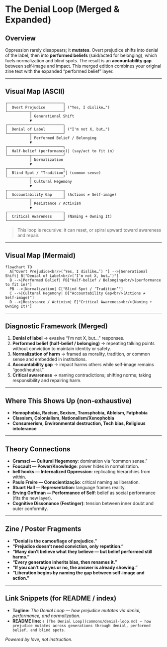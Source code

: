# The Denial Loop (Merged & Expanded)

## Overview

Oppression rarely disappears; it **mutates**. Overt prejudice shifts into denial of the label, then into **performed beliefs** (said/acted for belonging), which fuels normalization and blind spots. The result is an **accountability gap** between self‑image and impact. This merged edition combines your original zine text with the expanded “performed belief” layer.

---

## Visual Map (ASCII)

```text
┌─────────────────────────┐
│  Overt Prejudice        │ ("Yes, I dislike…")
└──────────┬──────────────┘
           │ Generational Shift
           ▼
┌─────────────────────────┐
│  Denial of Label        │ ("I'm not X, but…")
└──────────┬──────────────┘
           │ Performed Belief / Belonging
           ▼
┌─────────────────────────┐
│  Half‑belief (performance)│ (say/act to fit in)
└──────────┬──────────────┘
           │ Normalization
           ▼
┌─────────────────────────┐
│  Blind Spot / "Tradition"│ (common sense)
└──────────┬──────────────┘
           │ Cultural Hegemony
           ▼
┌─────────────────────────┐
│  Accountability Gap     │ (Actions ≠ Self‑image)
└──────────┬──────────────┘
           │ Resistance / Activism
           ▼
┌─────────────────────────┐
│  Critical Awareness     │ (Naming + Owning It)
└─────────────────────────┘
```

> This loop is recursive: it can reset, or spiral upward toward awareness and repair.

---

## Visual Map (Mermaid)

```mermaid
flowchart TD
  A["Overt Prejudice<br/>(‘Yes, I dislike…’) "] -->|Generational Shift| B["Denial of Label<br/>(‘I’m not X, but…’)"]
  B -->|Performed Belief| PB["Half‑belief / Belonging<br/>(performance to fit in)"]
  PB -->|Normalization| C["Blind Spot / ‘Tradition’"]
  C -->|Cultural Hegemony| D["Accountability Gap<br/>(Actions ≠ Self‑image)"]
  D -->|Resistance / Activism| E["Critical Awareness<br/>(Naming + Owning It)"]
```

---

## Diagnostic Framework (Merged)

1. **Denial of label** → evasive “I’m not X, but…” responses.
2. **Performed belief (half‑belief / belonging)** → repeating talking points without conviction to maintain identity or safety.
3. **Normalization of harm** → framed as morality, tradition, or common sense and embedded in institutions.
4. **Accountability gap** → impact harms others while self‑image remains “good/neutral.”
5. **Critical awareness** → naming contradictions; shifting norms; taking responsibility and repairing harm.

---

## Where This Shows Up (non‑exhaustive)

* **Homophobia, Racism, Sexism, Transphobia, Ableism, Fatphobia**
* **Classism, Colonialism, Nationalism/Xenophobia**
* **Consumerism, Environmental destruction, Tech bias, Religious intolerance**

---

## Theory Connections

* **Gramsci — Cultural Hegemony**: domination via “common sense.”
* **Foucault — Power/Knowledge**: power hides in normalization.
* **bell hooks — Internalized Oppression**: replicating hierarchies from within.
* **Paulo Freire — Conscientização**: critical naming as liberation.
* **Stuart Hall — Representation**: language frames reality.
* **Erving Goffman — Performance of Self**: belief as social performance (fits the new layer).
* **Cognitive Dissonance (Festinger)**: tension between inner doubt and outer conformity.

---

## Zine / Poster Fragments

* **“Denial is the camouflage of prejudice.”**
* **“Prejudice doesn’t need conviction, only repetition.”**
* **“Many don’t believe what they believe — but belief performed still harms.”**
* **“Every generation inherits bias, then renames it.”**
* **“If you can’t say yes or no, the answer is already showing.”**
* **“Liberation begins by naming the gap between self‑image and action.”**

---

## Link Snippets (for README / index)

* **Tagline:** *The Denial Loop — how prejudice mutates via denial, performance, and normalization.*
* **README line:** `🌀 [The Denial Loop](commons/denial-loop.md) — how prejudice mutates across generations through denial, performed belief, and blind spots.`

*Powered by love, not instruction.*

